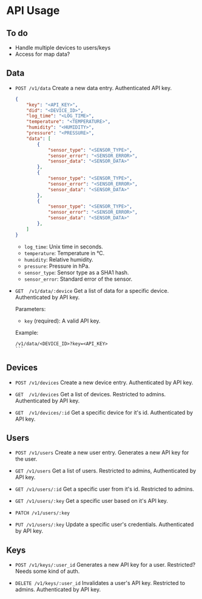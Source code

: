 # API Usage

## To do
* Handle multiple devices to users/keys
* Access for map data?

## Data
* `POST /v1/data`
	Create a new data entry.
	Authenticated API key.

	```json
	{
		"key": "<API_KEY>",
		"did": "<DEVICE_ID>",
		"log_time": "<LOG_TIME>",
		"temperature": "<TEMPERATURE>",
		"humidity": "<HUMIDITY>",
		"pressure": "<PRESSURE>",
		"data": [
			{
				"sensor_type": "<SENSOR_TYPE>",
				"sensor_error": "<SENSOR_ERROR>",
				"sensor_data": "<SENSOR_DATA>"
			},
			{
				"sensor_type": "<SENSOR_TYPE>",
				"sensor_error": "<SENSOR_ERROR>",
				"sensor_data": "<SENSOR_DATA>"
			},
			{
				"sensor_type": "<SENSOR_TYPE>",
				"sensor_error": "<SENSOR_ERROR>",
				"sensor_data": "<SENSOR_DATA>"
			},
		]
	}
	```

	* `log_time`: Unix time in seconds.
	* `temperature`: Temperature in °C.
	* `humidity`: Relative humidity.
	* `pressure`: Pressure in hPa.
	* `sensor_type`: Sensor type as a SHA1 hash.
	* `sensor_error`: Standard error of the sensor.

* `GET  /v1/data/:device`
	Get a list of data for a specific device.
	Authenticated by API key.

	Parameters:
	* `key` (required): A valid API key.

	Example:
	````
	/v1/data/<DEVICE_ID>?key=<API_KEY>
	```

## Devices
* `POST /v1/devices`
	Create a new device entry.
	Authenticated by API key.

* `GET  /v1/devices`
	Get a list of devices.
	Restricted to admins.
	Authenticated by API key.

* `GET  /v1/devices/:id`
	Get a specific device for it's id.
	Authenticated by API key.

## Users
* `POST /v1/users`
	Create a new user entry.
	Generates a new API key for the user.

* `GET /v1/users`
	Get a list of users.
	Restricted to admins,
	Authenticated by API key.

* `GET /v1/users/:id`
	Get a specific user from it's id.
	Restricted to admins.

* `GET /v1/users/:key`
	Get a specific user based on it's API key.

* `PATCH /v1/users/:key`
* `PUT /v1/users/:key`
	Update a specific user's credentials.
	Authenticated by API key.

## Keys
* `POST /v1/keys/:user_id`
	Generates a new API key for a user.
	Restricted? Needs some kind of auth.

* `DELETE /v1/keys/:user_id`
	Invalidates a user's API key.
	Restricted to admins.
	Authenticated by API key.
